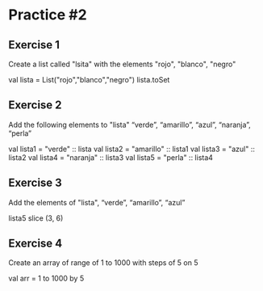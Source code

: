 # Practice #2

## Exercise 1
Create a list called "lsita" with the elements "rojo", "blanco", "negro"

val lista = List("rojo","blanco","negro")
lista.toSet

## Exercise 2
Add the following elements to "lista" “verde”, “amarillo”, “azul”, “naranja”, “perla”

val lista1 = "verde" :: lista
val lista2 = "amarillo" :: lista1
val lista3 = "azul" :: lista2
val lista4 = "naranja" :: lista3
val lista5 = "perla" :: lista4

## Exercise 3
Add the elements of "lista", “verde”, “amarillo”, “azul”

lista5 slice (3, 6)

## Exercise 4
Create an array of range of 1 to 1000 with steps of 5 on 5

val arr = 1 to 1000 by 5
